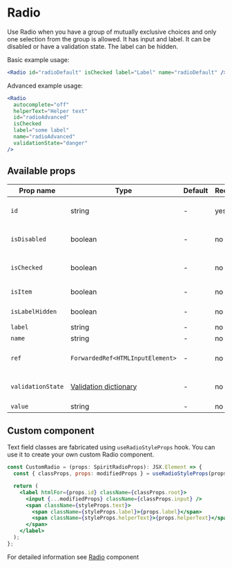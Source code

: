 # Radio

Use Radio when you have a group of mutually exclusive choices and only one selection from the group is allowed.
It has input and label.
It can be disabled or have a validation state.
The label can be hidden.

Basic example usage:

```jsx
<Radio id="radioDefault" isChecked label="Label" name="radioDefault" />
```

Advanced example usage:

```jsx
<Radio
  autocomplete="off"
  helperText="Helper text"
  id="radioAdvanced"
  isChecked
  label="some label"
  name="radioAdvanced"
  validationState="danger"
/>
```

## Available props

| Prop name         | Type                                           | Default | Required | Description                    |
| ----------------- | ---------------------------------------------- | ------- | -------- | ------------------------------ |
| `id`              | string                                         | -       | yes      | Input and label identification |
| `isDisabled`      | boolean                                        | -       | no       | Whether is field disabled      |
| `isChecked`       | boolean                                        | -       | no       | Whether is field checked       |
| `isItem`          | boolean                                        | -       | no       | To render in [Item][item] mode |
| `isLabelHidden`   | boolean                                        | -       | no       | Whether is label hidden        |
| `label`           | string                                         | -       | no       | Label text                     |
| `name`            | string                                         | -       | no       | Input name                     |
| `ref`             | `ForwardedRef<HTMLInputElement>`               | -       | no       | Input element reference        |
| `validationState` | [Validation dictionary][dictionary-validation] | -       | no       | Type of validation state       |
| `value`           | string                                         | -       | no       | Input value                    |

## Custom component

Text field classes are fabricated using `useRadioStyleProps` hook. You can use it to create your own custom Radio component.

```jsx
const CustomRadio = (props: SpiritRadioProps): JSX.Element => {
  const { classProps, props: modifiedProps } = useRadioStyleProps(props);

  return (
    <label htmlFor={props.id} className={classProps.root}>
      <input {...modifiedProps} className={classProps.input} />
      <span className={styleProps.text}>
        <span className={styleProps.label}>{props.label}</span>
        <span className={styleProps.helperText}>{props.helperText}</span>
      </span>
    </label>
  );
};
```

For detailed information see [Radio](https://github.com/lmc-eu/spirit-design-system/blob/main/packages/web/src/scss/components/Radio/README.md) component

[item]: https://github.com/lmc-eu/spirit-design-system/blob/main/packages/web-react/src/components/Item/README.md
[dictionary-validation]: https://github.com/lmc-eu/spirit-design-system/blob/main/docs/DICTIONARIES.md#validation

